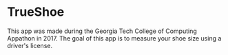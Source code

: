 # TrueShoe


This app was made during the Georgia Tech College of Computing Appathon in 2017. The goal of this app is to measure your shoe size using
a driver's license. 
